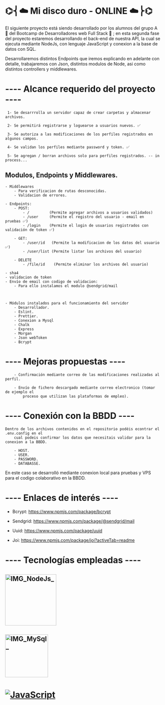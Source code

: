 #                                                       ⌬⎨☁️ Mi disco duro - ONLINE ☁️⎬⌬

El siguiente proyecto está siendo desarrollado por los alumnos del grupo A 📝 del Bootcamp de
Desarrolladores web Full Stack 👾 ; en esta segunda fase del proyecto estaremos desarrollando
el back-end de nuestra API, la cual se ejecuta mediante NodeJs, con lenguaje JavaScript y
conexion a la base de datos con SQL.

Desarrollaremos distintos Endpoints que iremos explicando en adelante con detalle, trabajaremos
con Json, distintos modulos de Node, asi como distintos controllers y middlewares.

#  ---- Alcance requerido del proyecto ----

     1- Se desarrrolla un servidor capaz de crear carpetas y almacenar archivos.

     2- Se permitirá registrarse y loguearse a usuarios nuevos. ✅

     3- Se autoriza a las modificaciones de los perfiles registrados en algunos campos.

     4- Se validan los perfiles mediante password y token. ✅

     5- Se agregan / borran archivos solo para perfiles registrados. -- in process...


## Modulos, Endpoints y Middlewares.
    - Middlewares
        - Para verificacion de rutas desconocidas.
        - Validacion de errores.

    - Endpoints:
        - POST:
            - /         (Permite agregar archivos a usuarios validados)
            - /user     (Permite el registro del usuario - email en pruebas ✅)
            - /login    (Permite el login de usuarios registrados con validación de token ✅) 
            
        - GET:
            - /user/id   (Permite la modificacion de los datos del usuario ✅)
            - /user/list (Permite listar los archivos del usuario)

        - DELETE
            - /file/id    (Permite eliminar los archivos del usuario)

    - sha4
    - validacion de token
    - Envío de email con codigo de validacion:
        - Para ello instalamos el modulo @sendgrid/mail

    

    - Módulos instalados para el funcionamiento del servidor
        - Desarrollador.
        - Eslint.
        - Prettier.
        - Conexion a Mysql
        - Chalk
        - Express
        - Morgan
        - Json webToken
        - Bcrypt



# ---- Mejoras propuestas ----

        - Confirmación mediante correo de las modificaciones realizadas al perfil.

        - Envío de fichero descargado mediante correo electronico (tomar de ejemplo el
            proceso que utilizan las plataformas de empleo).

# ---- Conexión con la BBDD ----

    Dentro de los archivos contenidos en el repositorio podéis econtrar el .env.config en el
        cual podeis confirmar los datos que necesitais validar para la conexion a la BBDD. 

        - HOST.
        - USER.
        - PASSWORD.
        - DATABASSE.

En este caso se desarrolló mediante conexion local para pruebas y VPS para el codigo
colaborativo en la BBDD.

# ---- Enlaces de interés ----

- Bcrypt: https://www.npmjs.com/package/bcrypt

- Sendgrid: https://www.npmjs.com/package/@sendgrid/mail

- Uuid: https://www.npmjs.com/package/uuid

- Joi: https://www.npmjs.com/package/joi?activeTab=readme


# ---- Tecnologías empleadas ----


## <img width="166" alt="IMG_NodeJs_" src="https://user-images.githubusercontent.com/123706095/236196535-2783aca6-aaee-4675-8501-f35ee35d1a5b.png">


## <img width="139" alt="IMG_MySql_" src="https://user-images.githubusercontent.com/123706095/236196551-452673a1-6f0e-4693-8c37-8fbbb3067788.png">

# [![JavaScript](https://img.shields.io/badge/JavaScript-F7DF1E?style=for-the-badge&logo=javascript&logoColor=white&labelColor=101010)]()





